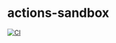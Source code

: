 # actions-sandbox

[![CI](https://github.com/ujtakk/actions-sandbox/workflows/CI/badge.svg)](https://github.com/ujtakk/actions-sandbox/actions?query=workflow%3ACI)
